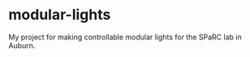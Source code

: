 modular-lights
==============

My project for making controllable modular lights for the SPaRC lab in Auburn.